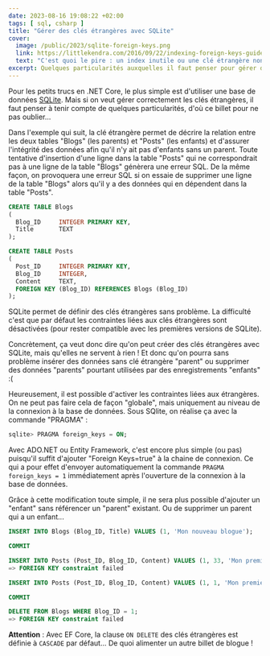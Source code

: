 ```yaml
---
date: 2023-08-16 19:08:22 +02:00
tags: [ sql, csharp ]
title: "Gérer des clés étrangères avec SQLite"
cover:
  image: /public/2023/sqlite-foreign-keys.png
  link: https://littlekendra.com/2016/09/22/indexing-foreign-keys-guidelines/
  text: "C'est quoi le pire : un index inutile ou une clé étrangère non indexée ?"
excerpt: Quelques particularités auxquelles il faut penser pour gérer des clés étrangères avec SQLite et C#
---
```


Pour les petits trucs en .NET Core, le plus simple est d'utiliser une base de données [SQLite](https://www.sqlite.org/). Mais si on veut gérer correctement les clés étrangères, il faut penser à tenir compte de quelques particularités, d'où ce billet pour ne pas oublier...

Dans l'exemple qui suit, la clé étrangère permet de décrire la relation entre les deux tables "Blogs" (les parents) et "Posts" (les enfants) et d'assurer l'intégrité des données afin qu'il n'y ait pas d'enfants sans un parent. Toute tentative d'insertion d'une ligne dans la table "Posts" qui ne correspondrait pas à une ligne de la table "Blogs" génèrera une erreur SQL. De la même façon, on provoquera une erreur SQL si on essaie de supprimer une ligne de la table "Blogs" alors qu'il y a des données qui en dépendent dans la table "Posts".


```sql
CREATE TABLE Blogs
(
  Blog_ID     INTEGER PRIMARY KEY,
  Title       TEXT
);

CREATE TABLE Posts
(
  Post_ID     INTEGER PRIMARY KEY,
  Blog_ID     INTEGER,
  Content     TEXT,
  FOREIGN KEY (Blog_ID) REFERENCES Blogs (Blog_ID)
);
```

SQLite permet de définir des clés étrangères sans problème. La difficulté c'est que par défaut les contraintes liées aux clés étrangères sont désactivées (pour rester compatible avec les premières versions de SQLite).

Concrètement, ça veut donc dire qu'on peut créer des clés étrangères avec SQLite, mais qu'elles ne servent à rien ! Et donc qu'on pourra sans problème insérer des données sans clé étrangère "parent" ou supprimer des données "parents" pourtant utilisées par des enregistrements "enfants" :(

Heureusement, il est possible d'activer les contraintes liées aux étrangères. On ne peut pas faire cela de façon "globale", mais uniquement au niveau de la connexion à la base de données. Sous SQlite, on réalise ça avec la commande "PRAGMA" :

```sql
sqlite> PRAGMA foreign_keys = ON;
```

Avec ADO.NET ou Entity Framework, c'est encore plus simple (ou pas) puisqu'il suffit d'ajouter "Foreign Keys=true" à la chaine de connexion. Ce qui a pour effet d'envoyer automatiquement la commande `PRAGMA foreign_keys = 1` immédiatement après l'ouverture de la connexion à la base de données.

Grâce à cette modification toute simple, il ne sera plus possible d'ajouter un "enfant" sans référencer un "parent" existant. Ou de supprimer un parent qui a un enfant...

```sql
INSERT INTO Blogs (Blog_ID, Title) VALUES (1, 'Mon nouveau blogue');

COMMIT

INSERT INTO Posts (Post_ID, Blog_ID, Content) VALUES (1, 33, 'Mon premier billet');
=> FOREIGN KEY constraint failed

INSERT INTO Posts (Post_ID, Blog_ID, Content) VALUES (1, 1, 'Mon premier billet');

COMMIT

DELETE FROM Blogs WHERE Blog_ID = 1;
=> FOREIGN KEY constraint failed
```

**Attention** : Avec EF Core, la clause `ON DELETE` des clés étrangères est définie à `CASCADE` par défaut... De quoi alimenter un autre billet de blogue !
